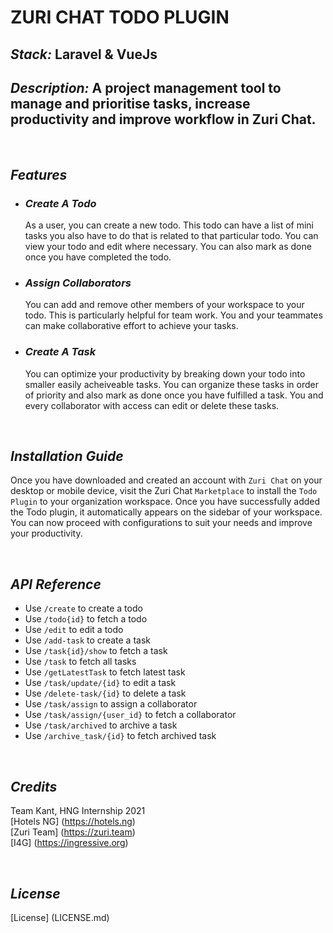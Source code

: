 # **ZURI CHAT TODO PLUGIN**

## ***Stack:* Laravel & VueJs**

## ***Description:* A project management tool to manage and prioritise tasks, increase productivity and improve workflow in Zuri Chat.**

<br>

## ***Features*** 
- ### *Create A Todo*<br>
  As a user, you can create a new todo. This todo can have a list of mini tasks you also have to do that is related to that particular todo. You can view your todo and edit where necessary. You can also mark as done once you have completed the todo.
- ### *Assign Collaborators*<br>
  You can add and remove other members of your workspace to your todo. This is particularly helpful for team work. You and your teammates can make collaborative effort to achieve your tasks.
- ### *Create A Task*<br>
  You can optimize your productivity by breaking down your todo into smaller easily acheiveable tasks. You can organize these tasks in order of priority and also mark as done once you have fulfilled a task. You and every collaborator with access can edit or delete these tasks.

  <br>

## ***Installation Guide***<br>
Once you have downloaded and created an account with `Zuri Chat` on your desktop or mobile device, visit the Zuri Chat `Marketplace` to install the `Todo Plugin` to your organization workspace. Once you have successfully added the Todo plugin, it automatically appears on the sidebar of your workspace. You can now proceed with configurations to suit your needs and improve your productivity. 

<br>

## ***API Reference***
- Use `/create` to create a todo  
- Use `/todo{id}` to fetch a todo
- Use `/edit` to edit a todo
- Use `/add-task` to create a task
- Use `/task{id}/show` to fetch a task
- Use `/task` to fetch all tasks
- Use `/getLatestTask` to fetch latest task
- Use `/task/update/{id}` to edit a task
- Use `/delete-task/{id}` to delete a task
- Use `/task/assign` to assign a collaborator 
- Use `/task/assign/{user_id}` to fetch a collaborator 
- Use `/task/archived` to archive a task
- Use `/archive_task/{id}` to fetch archived task

<br>

## ***Credits***

Team Kant, HNG Internship 2021<br>
[Hotels NG] (https://hotels.ng)<br>
[Zuri Team] (https://zuri.team)<br>
[I4G] (https://ingressive.org) <br>

<br>

## ***License***
[License] (LICENSE.md)
